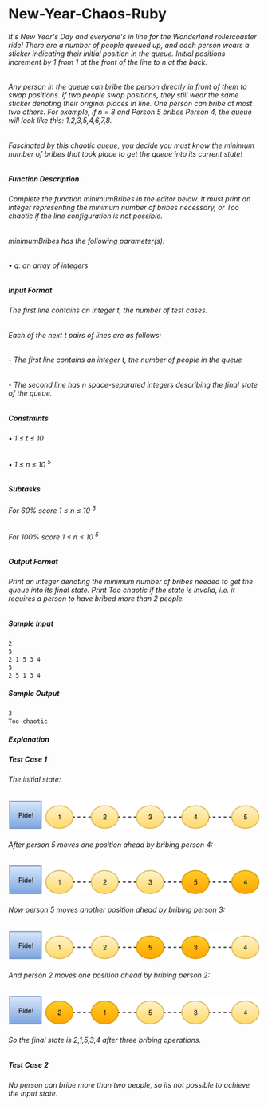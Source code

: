 # New-Year-Chaos-Ruby

###### It's New Year's Day and everyone's in line for the Wonderland rollercoaster ride! There are a number of people queued up, and each person wears a sticker indicating their initial position in the queue. Initial positions increment by 1 from 1 at the front of the line to _n_ at the back.

###### Any person in the queue can bribe the person directly in front of them to swap positions. If two people swap positions, they still wear the same sticker denoting their original places in line. One person can bribe at most two others. For example, if _n_ = 8 and _Person_ 5 bribes _Person_ 4, the queue will look like this: 1,2,3,5,4,6,7,8.

###### Fascinated by this chaotic queue, you decide you must know the minimum number of bribes that took place to get the queue into its current state!

##### Function Description

###### Complete the function _minimumBribes_ in the editor below. It must print an integer representing the minimum number of bribes necessary, or Too chaotic if the line configuration is not possible.

###### minimumBribes has the following parameter(s):

###### • q: an array of integers

##### Input Format

###### The first line contains an integer _t_, the number of test cases.

###### Each of the next _t_ pairs of lines are as follows: 
###### - The first line contains an integer _t_, the number of people in the queue 
###### - The second line has _n_ space-separated integers describing the final state of the queue.

##### Constraints

###### • 1 ≤ _t_ ≤ 10

###### • 1 ≤ _n_ ≤ 10 <sup>5</sup>

##### Subtasks

###### For 60% score 1 ≤ _n_ ≤ 10 <sup>3</sup> 

###### For 100% score 1 ≤ _n_ ≤ 10 <sup>5</sup>

##### Output Format

###### Print an integer denoting the minimum number of bribes needed to get the queue into its final state. Print Too chaotic if the state is invalid, i.e. it requires a person to have bribed more than 2 people.

##### Sample Input

```
2
5
2 1 5 3 4
5
2 5 1 3 4
```

##### Sample Output

```
3
Too chaotic
```

##### Explanation

##### Test Case 1

###### The initial state:

![queue 1](img/queue1.png)

###### After person 5 moves one position ahead by bribing person 4:

![queue 2](img/queue2.png)

###### Now person 5 moves another position ahead by bribing person 3:

![queue 3](img/queue3.png)

###### And person 2 moves one position ahead by bribing person 2:

![queue 4](img/queue4.png)

###### So the final state is 2,1,5,3,4 after three bribing operations.

##### Test Case 2

###### No person can bribe more than two people, so its not possible to achieve the input state.
